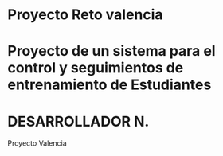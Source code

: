 # Proyecto Reto valencia
# Proyecto de un sistema para el control y seguimientos de entrenamiento de Estudiantes
# DESARROLLADOR N.

Proyecto Valencia
